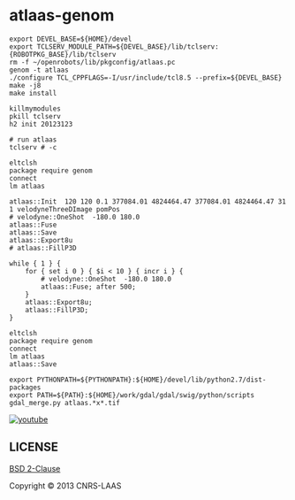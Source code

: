 atlaas-genom
============

```
export DEVEL_BASE=${HOME}/devel
export TCLSERV_MODULE_PATH=${DEVEL_BASE}/lib/tclserv:{ROBOTPKG_BASE}/lib/tclserv
rm -f ~/openrobots/lib/pkgconfig/atlaas.pc
genom -t atlaas
./configure TCL_CPPFLAGS=-I/usr/include/tcl8.5 --prefix=${DEVEL_BASE}
make -j8
make install

killmymodules
pkill tclserv
h2 init 20123123

# run atlaas
tclserv # -c

eltclsh
package require genom
connect
lm atlaas

atlaas::Init  120 120 0.1 377084.01 4824464.47 377084.01 4824464.47 31 1 velodyneThreeDImage pomPos
# velodyne::OneShot  -180.0 180.0
atlaas::Fuse
atlaas::Save
atlaas::Export8u
# atlaas::FillP3D

while { 1 } {
    for { set i 0 } { $i < 10 } { incr i } {
        # velodyne::OneShot  -180.0 180.0
        atlaas::Fuse; after 500;
    }
    atlaas::Export8u;
    atlaas::FillP3D;
}

eltclsh
package require genom
connect
lm atlaas
atlaas::Save

export PYTHONPATH=${PYTHONPATH}:${HOME}/devel/lib/python2.7/dist-packages
export PATH=${PATH}:${HOME}/work/gdal/gdal/swig/python/scripts
gdal_merge.py atlaas.*x*.tif

```

[![youtube](https://i2.ytimg.com/vi/k1-6gbYnmMU/sddefault.jpg "youtube")](http://youtube.com/embed/k1-6gbYnmMU?rel=0)


LICENSE
-------

[BSD 2-Clause](http://opensource.org/licenses/BSD-2-Clause)

Copyright © 2013 CNRS-LAAS
